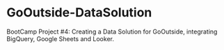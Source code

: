 # GoOutside-DataSolution
BootCamp Project #4: Creating a Data Solution for GoOutside, integrating BigQuery, Google Sheets and Looker.
